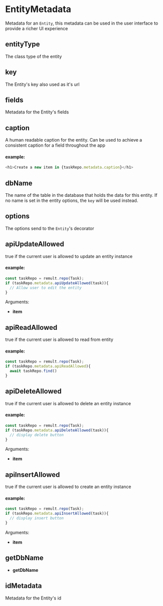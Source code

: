 # EntityMetadata
Metadata for an `Entity`, this metadata can be used in the user interface to provide a richer UI experience
## entityType
The class type of the entity
## key
The Entity's key also used as it's url
## fields
Metadata for the Entity's fields
## caption
A human readable caption for the entity. Can be used to achieve a consistent caption for a field throughout the app
   
   
   #### example:
   ```ts
   <h1>Create a new item in {taskRepo.metadata.caption}</h1>
   ```
## dbName
The name of the table in the database that holds the data for this entity.
If no name is set in the entity options, the `key` will be used instead.
## options
The options send to the `Entity`'s decorator
## apiUpdateAllowed
true if the current user is allowed to update an entity instance
   
   
   #### example:
   ```ts
   const taskRepo = remult.repo(Task);
   if (taskRepo.metadata.apiUpdateAllowed(task)){
     // Allow user to edit the entity
   }
   ```

Arguments:
* **item**
## apiReadAllowed
true if the current user is allowed to read from entity
   
   
   #### example:
   ```ts
   const taskRepo = remult.repo(Task);
   if (taskRepo.metadata.apiReadAllowed){
     await taskRepo.find()
   }
   ```
## apiDeleteAllowed
true if the current user is allowed to delete an entity instance
   
   
   #### example:
   ```ts
   const taskRepo = remult.repo(Task);
   if (taskRepo.metadata.apiDeleteAllowed(task)){
     // display delete button
   }
   ```

Arguments:
* **item**
## apiInsertAllowed
true if the current user is allowed to create an entity instance
   
   
   #### example:
   ```ts
   const taskRepo = remult.repo(Task);
   if (taskRepo.metadata.apiInsertAllowed(task)){
     // display insert button
   }
   ```

Arguments:
* **item**
## getDbName
* **getDbName**
## idMetadata
Metadata for the Entity's id
